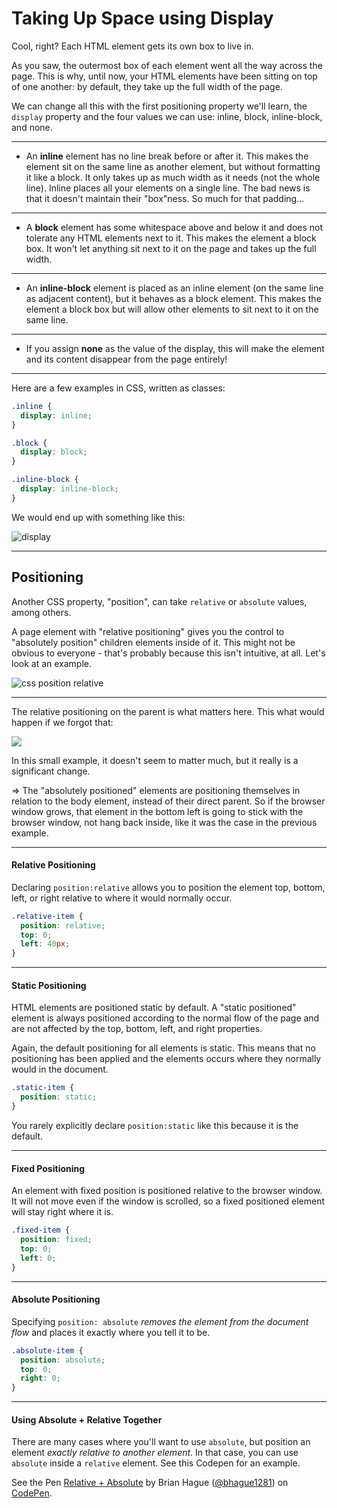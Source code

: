 # Taking Up Space using Display

Cool, right? Each HTML element gets its own box to live in.

As you saw, the outermost box of each element went all the way across the page. This is why, until now, your HTML elements have been sitting on top of one another: by default, they take up the full width of the page.

We can change all this with the first positioning property we'll learn, the `display` property and the four values we can use: inline, block, inline-block, and none.

---

* An **inline** element has no line break before or after it. This makes the element sit on the same line as another element, but without formatting it like a block. It only takes up as much width as it needs (not the whole line). Inline places all your elements on a single line. The bad news is that it doesn't maintain their "box"ness. So much for that padding...

---

* A **block** element has some whitespace above and below it and does not tolerate any HTML elements next to it. This makes the element a block box. It won't let anything sit next to it on the page and takes up the full width.

---

* An **inline-block** element is placed as an inline element (on the same line as adjacent content), but it behaves as a block element. This makes the element a block box but will allow other elements to sit next to it on the same line.

---

* If you assign **none** as the value of the display, this will make the element and its content disappear from the page entirely!

---

Here are a few examples in CSS, written as classes:

```css
.inline {
  display: inline;
}

.block {
  display: block;
}

.inline-block {
  display: inline-block;
}
```

We would end up with something like this:

![display](https://i.imgur.com/zeD1f2m.png)

---


## Positioning

Another CSS property, "position", can take `relative` or `absolute` values, among others.

A page element with "relative positioning" gives you the control to "absolutely position" children elements inside of it. This might not be obvious to everyone - that's probably because this isn't intuitive, at all. Let's look at an example.

![css position relative](https://i.imgur.com/LRd7lBy.png)

---

The relative positioning on the parent is what matters here. This what would happen if we forgot that:

![](https://i.imgur.com/0vGcPFL.png)

In this small example, it doesn't seem to matter much, but it really is a significant change.

⇒ The "absolutely positioned" elements are positioning themselves in relation to the body element, instead of their direct parent. So if the browser window grows, that element in the bottom left is going to stick with the browser window, not hang back inside, like it was the case in the previous example.

---

#### Relative Positioning

Declaring `position:relative` allows you to position the element top, bottom, left, or right relative to where it would normally occur.

```css
.relative-item {
  position: relative;
  top: 0;
  left: 40px;
}
```

---

#### Static Positioning

HTML elements are positioned static by default. A "static positioned" element is always positioned according to the normal flow of the page and are not affected by the top, bottom, left, and right properties.

Again, the default positioning for all elements is static. This means that no positioning has been applied and the elements occurs where they normally would in the document.

```css
.static-item {
  position: static;
}
```

You rarely explicitly declare `position:static` like this because it is the default.

---

#### Fixed Positioning

An element with fixed position is positioned relative to the browser window.  It will not move even if the window is scrolled, so a fixed positioned element will stay right where it is.

```css
.fixed-item {
  position: fixed;
  top: 0;
  left: 0;
}
```

---

#### Absolute Positioning

Specifying `position: absolute` _removes the element from the document flow_ and places it exactly where you tell it to be.

```css
.absolute-item {
  position: absolute;
  top: 0;
  right: 0;
}
```

---

#### Using Absolute + Relative Together

There are many cases where you'll want to use `absolute`, but position an element _exactly relative to another element_. In that case, you can use `absolute` inside a `relative` element. See this Codepen for an example.

<p data-height="665" data-theme-id="0" data-slug-hash="WwVKMq" data-default-tab="css,result" data-user="bhague1281" data-embed-version="2" class="codepen">See the Pen <a href="http://codepen.io/bhague1281/pen/WwVKMq/">Relative + Absolute</a> by Brian Hague (<a href="http://codepen.io/bhague1281">@bhague1281</a>) on <a href="http://codepen.io">CodePen</a>.</p>
<script async src="//assets.codepen.io/assets/embed/ei.js"></script>
